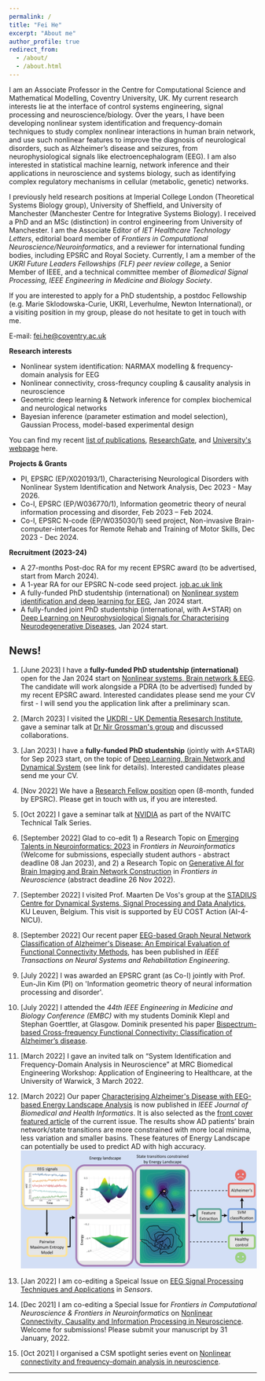 ```yaml
---
permalink: /
title: "Fei He"
excerpt: "About me"
author_profile: true
redirect_from: 
  - /about/
  - /about.html
---
```

I am an Associate Professor in the Centre for Computational Science and Mathematical Modelling, Coventry University, UK.
My current research interests lie at the interface of control systems engineering, signal processing and neuroscience/biology. Over the years, I have been developing nonlinear system identification and frequency-domain techniques to study complex nonlinear interactions in human brain network, and use such nonlinear features to improve the diagnosis of neurological disorders, such as Alzheimer’s disease and seizures, from neurophysiological signals like electroencephalogram (EEG). I am also interested in statistical machine learnig, network inference and their applications in neuroscience and systems biology, such as identifying complex regulatory mechanisms in cellular (metabolic, genetic) networks.

I previously held research positions at Imperial College London (Theoretical Systems Biology group), University of Sheffield, and University of Manchester (Manchester Centre for Integrative Systems Biology). I received a PhD and an MSc (distinction) in control engineering from University of Manchester. I am the Associate Editor of _IET Healthcare Technology Letters_, editorial board member of _Frontiers in Computational Neuroscience/Neuroinformatics_, and a reviewer for international funding bodies, including EPSRC and Royal Society. Currently, I am a member of the _UKRI Future Leaders Fellowships (FLF) peer review college_, a Senior Member of IEEE, and a technical committee member of _Biomedical Signal Processing, IEEE Engineering in Medicine and Biology Society_.

If you are interested to apply for a PhD studentship, a postdoc Fellowship (e.g. Marie Sklodowska-Curie, UKRI, Leverhulme, Newton International), or a visiting position in my group, please do not hesitate to get in touch with me.

E-mail: fei.he@coventry.ac.uk

**Research interests**
- Nonlinear system identification: NARMAX modelling & frequency-domain analysis for EEG
- Nonlinear connectivity, cross-frequncy coupling & causality analysis in neuroscience
- Geometric deep learning & Network inference for complex biochemical and neurological networks
- Bayesian inference (parameter estimation and model selection), Gaussian Process, model-based experimental design

You can find my recent [list of publications](https://feihelab.github.io/publications/), [ResearchGate](https://www.researchgate.net/profile/Fei-He), and [University's webpage](https://pureportal.coventry.ac.uk/en/persons/fei-he) here.

**Projects & Grants**
- PI, EPSRC (EP/X020193/1), Characterising Neurological Disorders with Nonlinear System Identification and Network Analysis, Dec 2023 - May 2026.
- Co-I, EPSRC (EP/W036770/1), Information geometric theory of neural information processing and disorder, Feb 2023 – Feb 2024.
- Co-I, EPSRC N-code (EP/W035030/1) seed project, Non-invasive Brain-computer-interfaces for Remote Rehab and Training of Motor Skills, Dec 2023 - Dec 2024.

**Recruitment (2023-24)**
- A 27-months Post-doc RA for my recent EPSRC award (to be advertised, start from March 2024).
- A 1-year RA for our EPSRC N-code seed project. [job.ac.uk link](https://www.jobs.ac.uk/job/DBT690/research-assistant-n-code)
- A fully-funded PhD studentship (international) on [Nonlinear system identification and deep learning for EEG](https://www.findaphd.com/phds/project/nonlinear-system-identification-and-deep-learning-for-neurodegenerative-disease-detection/?p159301), Jan 2024 start.
- A fully-funded joint PhD studentship (international, with A*STAR) on [Deep Learning on Neurophysiological Signals for Characterising Neurodegenerative Diseases](https://www.findaphd.com/phds/project/deep-learning-on-neurophysiological-signals-for-characterising-neurodegenerative-diseases/?p155424), Jan 2024 start.

News!
------

1. [June 2023] I have a **fully-funded PhD studentship (international)** open for the Jan 2024 start on [Nonlinear systems, Brain network & EEG](https://www.coventry.ac.uk/research/research-opportunities/research-students/research-studentships/nonlinear-system-identification-and-deep-learning-for-neurodegenerative-disease-detection/). The candidate will work alongside a PDRA (to be advertised) funded by my recent EPSRC award. Interested candidates please send me your CV first - I will send you the application link after a preliminary scan.

2. [March 2023] I visited the [UKDRI - UK Dementia Resesarch Institute](https://ukdri.ac.uk), gave a seminar talk at [Dr Nir Grossman's group](https://ukdri.ac.uk/team/nir-grossman) and discussed collaborations.

2. [Jan 2023] I have a **fully-funded PhD studentship** (jointly with A\*STAR) for Sep 2023 start, on the topic of [Deep Learning, Brain Network and Dynamical System](https://www.findaphd.com/phds/project/deep-learning-on-neurophysiological-signals-for-characterising-neurodegenerative-diseases/?p155424) (see link for details). Interested candidates please send me your CV. 

2. [Nov 2022] We have a [Research Fellow position](https://www.jobs.ac.uk/job/CVK069/research-fellow) open (8-month, funded by EPSRC). Please get in touch with us, if you are interested.

3. [Oct 2022] I gave a seminar talk at [NVIDIA](https://resources.nvidia.com/en-us-gps-ai-capacity-building/nvaitc-research) as part of the NVAITC Technical Talk Series.

4. [September 2022] Glad to co-edit 1) a Research Topic on [Emerging Talents in Neuroinformatics: 2023](https://www.frontiersin.org/research-topics/45891/emerging-talents-in-neuroinformatics-2023#overview) in _Frontiers in Neuroinformatics_ (Welcome for submissions, especially student authors - abstract deadline 08 Jan 2023), and 2) a Research Topic on [Generative AI for Brain Imaging and Brain Network Construction](https://www.frontiersin.org/research-topics/44784/generative-ai-for-brain-imaging-and-brain-network-construction) in _Frontiers in Neuroscience_  (abstract deadline 26 Nov 2022).

5. [September 2022] I visited Prof. Maarten De Vos's group at the [STADIUS Centre for Dynamical Systems, Signal Processing and Data Analytics](https://www.esat.kuleuven.be/stadius/), KU Leuven, Belgium. This visit is supported by EU COST Action (AI-4-NICU).

6. [September 2022] Our recent paper [EEG-based Graph Neural Network Classification of Alzheimer's Disease: An Empirical Evaluation of Functional Connectivity Methods](https://ieeexplore.ieee.org/document/9878348), has been published in _IEEE Transactions on Neural Systems and Rehabilitation Engineering_.

7. [July 2022] I was awarded an EPSRC grant (as Co-I) jointly with Prof. Eun-Jin Kim (PI) on 'Information geometric theory of neural information processing and disorder'.

8. [July 2022] I attended the _44th IEEE Engineering in Medicine and Biology Conference (EMBC)_ with my students Dominik Klepl and Stephan Goerttler, at Glasgow. Dominik presented his paper [Bispectrum-based Cross-frequency Functional Connectivity: Classification of Alzheimer’s disease](https://ieeexplore.ieee.org/document/9871366). 

9. [March 2022] I gave an invited talk on “System Identification and Frequency-Domain Analysis in Neuroscience” at MRC Biomedical Engineering Workshop: Application of Engineering to Healthcare, at the University of Warwick, 3 March 2022.

10. [March 2022] Our paper [Characterising Alzheimer's Disease with EEG-based Energy Landscape Analysis](https://ieeexplore.ieee.org/document/9516993) is now published in _IEEE Journal of Biomedical and Health Informatics_. It is also selected as the [front cover featured article](https://ieeexplore.ieee.org/stamp/stamp.jsp?tp=&arnumber=9729648) of the current issue. The results show AD patients’ brain network/state transitions are more constrained with more local minima, less variation and smaller basins. These features of Energy Landscape can potentially be used to predict AD with high accuracy.
![](./images/JBHI-00443-2021_animated.gif)

11. [Jan 2022] I am co-editing a Speical Issue on [EEG Signal Processing Techniques and Applications](https://www.mdpi.com/journal/sensors/special_issues/EEG_Signal_Processing_Techniques) in *Sensors*. 

12. [Dec 2021] I am co-editing a Special Issue for *Frontiers in Computational Neuroscience & Frontiers in Neuroinformatics* on [Nonlinear Connectivity, Causality and Information Processing in Neuroscience](https://www.frontiersin.org/research-topics/20200/nonlinear-connectivity-causality-and-information-processing-in-neuroscience). Welcome for submissions! Please submit your manuscript by 31 January, 2022.

13. [Oct 2021] I organised a CSM spotlight series event on [Nonlinear connectivity and frequency-domain analysis in neuroscience](https://www.coventry.ac.uk/research/about-us/research-events/2021/nonlinear-connectivity-and-frequency-domain-analysis-in-neuroscience/).

------

<div style="text-align: center;">
<div style="display:inline-block;width:277px;"><script type="text/javascript" src="//rf.revolvermaps.com/0/0/7.js?i=5tg2ogn1an3&amp;m=0&amp;c=ff0000&amp;cr1=ffffff&amp;sx=0" async="async"></script></div>
</div>
